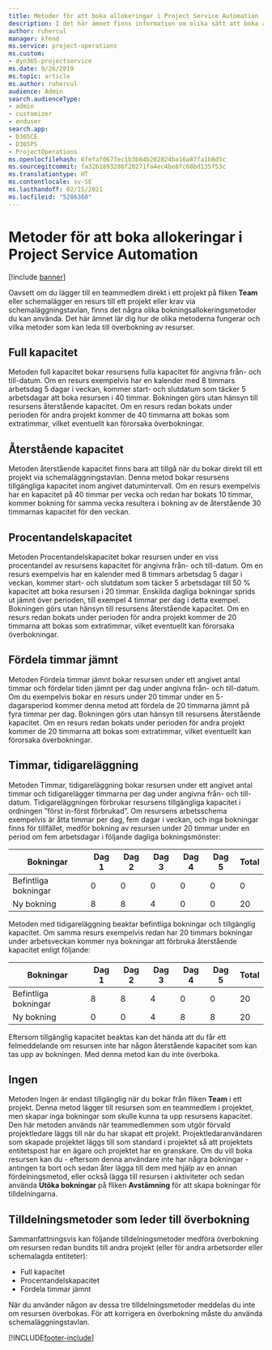 ```yaml
---
title: Metoder för att boka allokeringar i Project Service Automation
description: I det här ämnet finns information om olika sätt att boka allokeringar.
author: ruhercul
manager: kfend
ms.service: project-operations
ms.custom:
- dyn365-projectservice
ms.date: 9/26/2019
ms.topic: article
ms.author: ruhercul
audience: Admin
search.audienceType:
- admin
- customizer
- enduser
search.app:
- D365CE
- D365PS
- ProjectOperations
ms.openlocfilehash: 6fefaf0677ec1b3b84b202824ba16a87fa1b8d5c
ms.sourcegitcommit: fa32b1893286f20271fa4ec4be8fc68bd135f53c
ms.translationtype: HT
ms.contentlocale: sv-SE
ms.lasthandoff: 02/15/2021
ms.locfileid: "5286360"
---
```

# <a name="booking-allocation-methods-in-project-service-automation"></a>Metoder för att boka allokeringar i Project Service Automation

[!include [banner](../includes/psa-now-project-operations.md)]

Oavsett om du lägger till en teammedlem direkt i ett projekt på fliken **Team** eller schemalägger en resurs till ett projekt eller krav via schemaläggningstavlan, finns det några olika bokningsallokeringsmetoder du kan använda. Det här ämnet lär dig hur de olika metoderna fungerar och vilka metoder som kan leda till överbokning av resurser.

## <a name="full-capacity"></a>Full kapacitet 
Metoden full kapacitet bokar resursens fulla kapacitet för angivna från- och till-datum. Om en resurs exempelvis har en kalender med 8 timmars arbetsdag 5 dagar i veckan, kommer start- och slutdatum som täcker 5 arbetsdagar att boka resursen i 40 timmar. Bokningen görs utan hänsyn till resursens återstående kapacitet. Om en resurs redan bokats under perioden för andra projekt kommer de 40 timmarna att bokas som extratimmar, vilket eventuellt kan förorsaka överbokningar.

## <a name="remaining-capacity"></a>Återstående kapacitet
Metoden återstående kapacitet finns bara att tillgå när du bokar direkt till ett projekt via schemaläggningstavlan. Denna metod bokar resursens tillgängliga kapacitet inom angivet datumintervall. Om en resurs exempelvis har en kapacitet på 40 timmar per vecka och redan har bokats 10 timmar, kommer bokning för samma vecka resultera i bokning av de återstående 30 timmarnas kapacitet för den veckan.

## <a name="percentage-capacity"></a>Procentandelskapacitet
Metoden Procentandelskapacitet bokar resursen under en viss procentandel av resursens kapacitet för angivna från- och till-datum. Om en resurs exempelvis har en kalender med 8 timmars arbetsdag 5 dagar i veckan, kommer start- och slutdatum som täcker 5 arbetsdagar till 50 % kapacitet att boka resursen i 20 timmar. Enskilda dagliga bokningar sprids ut jämnt över perioden, till exempel 4 timmar per dag i detta exempel. Bokningen görs utan hänsyn till resursens återstående kapacitet. Om en resurs redan bokats under perioden för andra projekt kommer de 20 timmarna att bokas som extratimmar, vilket eventuellt kan förorsaka överbokningar.

## <a name="evenly-distribute-hours"></a>Fördela timmar jämnt
Metoden Fördela timmar jämnt bokar resursen under ett angivet antal timmar och fördelar tiden jämnt per dag under angivna från- och till-datum. Om du exempelvis bokar en resurs under 20 timmar under en 5-dagarsperiod kommer denna metod att fördela de 20 timmarna jämnt på fyra timmar per dag. Bokningen görs utan hänsyn till resursens återstående kapacitet. Om en resurs redan bokats under perioden för andra projekt kommer de 20 timmarna att bokas som extratimmar, vilket eventuellt kan förorsaka överbokningar.

## <a name="front-load-hours"></a>Timmar, tidigareläggning
Metoden Timmar, tidigareläggning bokar resursen under ett angivet antal timmar och tidigarelägger timmarna per dag under angivna från- och till-datum. Tidigareläggningen förbrukar resursens tillgängliga kapacitet i ordningen ”först in-först förbrukad”. Om resursens arbetsschema exempelvis är åtta timmar per dag, fem dagar i veckan, och inga bokningar finns för tillfället, medför bokning av resursen under 20 timmar under en period om fem arbetsdagar i följande dagliga bokningsmönster: 

|         Bokningar          |    Dag 1    |    Dag 2    |    Dag 3    |    Dag 4    |    Dag 5    |    Total    |
|---------------------------|-------------|-------------|-------------|-------------|-------------|-------------|
|    Befintliga bokningar    |    0        |    0        |    0        |    0        |    0        |    0        |
|    Ny bokning          |    8        |    8        |    4        |    0        |    0        |    20       |

Metoden med tidigareläggning beaktar befintliga bokningar och tillgänglig kapacitet. Om samma resurs exempelvis redan har 20 timmars bokningar under arbetsveckan kommer nya bokningar att förbruka återstående kapacitet enligt följande:

|   Bokningar          | Dag 1 | Dag 2 | Dag 3 | Dag 4 | Dag 5 | Total |
|---------------------|-------|-------|-------|-------|-------|-------|
| Befintliga bokningar | 8     | 8     | 4     | 0     | 0     | 20    |
| Ny bokning       | 0     | 0     | 4     | 8     | 8     | 20    |

Eftersom tillgänglig kapacitet beaktas kan det hända att du får ett felmeddelande om resursen inte har någon återstående kapacitet som kan tas upp av bokningen. Med denna metod kan du inte överboka.

## <a name="none"></a>Ingen
Metoden Ingen är endast tillgänglig när du bokar från fliken **Team** i ett projekt. Denna metod lägger till resursen som en teammedlem i projektet, men skapar inga bokningar som skulle kunna ta upp resursens kapacitet. Den här metoden används när teammedlemmen som utgör förvald projektledare läggs till när du har skapat ett projekt. Projektledaranvändaren som skapade projektet läggs till som standard i projektet så att projektets entitetspost har en ägare och projektet har en granskare. Om du vill boka resursen kan du - eftersom denna användare inte har några bokningar - antingen ta bort och sedan åter lägga till dem med hjälp av en annan fördelningsmetod, eller också lägga till resursen i aktiviteter och sedan använda **Utöka bokningar** på fliken **Avstämning** för att skapa bokningar för tilldelningarna.

## <a name="allocation-methods-that-lead-to-overbooking"></a>Tilldelningsmetoder som leder till överbokning
Sammanfattningsvis kan följande tilldelningsmetoder medföra överbokning om resursen redan bundits till andra projekt (eller för andra arbetsorder eller schemalagda entiteter):

- Full kapacitet
- Procentandelskapacitet
- Fördela timmar jämnt

När du använder någon av dessa tre tilldelningsmetoder meddelas du inte om resursen överbokas. För att korrigera en överbokning måste du använda schemaläggningstavlan.


[!INCLUDE[footer-include](../includes/footer-banner.md)]